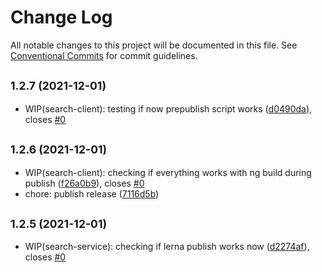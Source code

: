 # Change Log

All notable changes to this project will be documented in this file.
See [Conventional Commits](https://conventionalcommits.org) for commit guidelines.

## <small>1.2.7 (2021-12-01)</small>

* WIP(search-client): testing if now prepublish script works ([d0490da](https://github.com/sourcefuse/loopback4-microservice-catalog/commit/d0490da)), closes [#0](https://github.com/sourcefuse/loopback4-microservice-catalog/issues/0)





## <small>1.2.6 (2021-12-01)</small>

* WIP(search-client): checking if everything works with ng build during publish ([f26a0b9](https://github.com/sourcefuse/loopback4-microservice-catalog/commit/f26a0b9)), closes [#0](https://github.com/sourcefuse/loopback4-microservice-catalog/issues/0)
* chore: publish release ([7116d5b](https://github.com/sourcefuse/loopback4-microservice-catalog/commit/7116d5b))





## <small>1.2.5 (2021-12-01)</small>

* WIP(search-service): checking if lerna publish works now ([d2274af](https://github.com/sourcefuse/loopback4-microservice-catalog/commit/d2274af)), closes [#0](https://github.com/sourcefuse/loopback4-microservice-catalog/issues/0)
